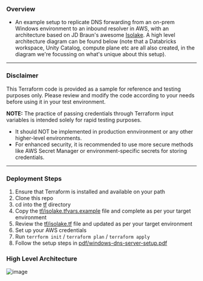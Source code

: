 ### Overview
- An example setup to replicate DNS forwarding from an on-prem Windows environment to an inbound resolver in AWS, with an architecture based on JD Braun's awesome [Isolake](https://github.com/JDBraun/isolake). A high level architecture diagram can be found below (note that a Databricks workspace, Unity Catalog, compute plane etc are all also created, in the diagram we're focussing on what's unique about this setup).

-----------
### Disclaimer
This Terraform code is provided as a sample for reference and testing purposes only. Please review and modify the code according to your needs before using it in your test environment.

**NOTE:** The practice of passing credentials through Terraform input variables is intended solely for rapid testing purposes. 
- It should NOT be implemented in production ennvironment or any other higher-level environments.
- For enhanced security, it is recommended to use more secure methods like AWS Secret Manager or environment-specific secrets for storing credentials.
-----------

### Deployment Steps

1. Ensure that Terraform is installed and available on your path
2. Clone this repo
3. cd into the [tf](tf/) directory
4. Copy the [tf/isolake.tfvars.example](tf/isolake.tfvars.example) file and complete as per your target environment
5. Review the [tf/isolake.tf](tf/isolake.tf) file and updated as per your target environment
6. Set up your AWS credentials
7. Run ``terrform init`` / ``terraform plan`` / ``terraform apply``
8. Follow the setup steps in [pdf/windows-dns-server-setup.pdf](pdf/windows-dns-server-setup.pdf)

### High Level Architecture

![image](https://github.com/andyweaves/databricks-privatelink-on-prem-dns-test/assets/43955924/bf179ffe-40ff-4c35-a7c0-be6368ff39cd)
